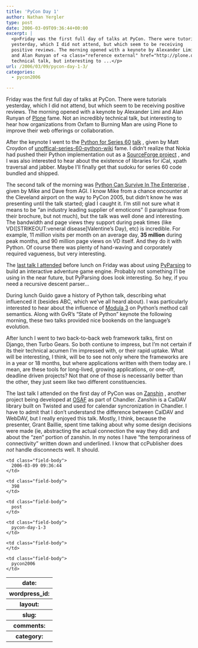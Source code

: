 ```yaml
---
title: 'PyCon Day 1'
author: Nathan Yergler
type: post
date: 2006-03-09T09:36:44+00:00
excerpt: |
  <p>Friday was the first full day of talks at PyCon. There were tutorials
  yesterday, which I did not attend, but which seem to be receiving
  positive reviews. The morning opened with a keynote by Alexander Limi
  and Alan Runyan of <a class="reference external" href="http://plone.org">Plone</a> fame. Not an incredibly
  technical talk, but interesting to ...</p>
url: /2006/03/09/pycon-day-1-3/
categories:
  - pycon2006

---
```

Friday was the first full day of talks at PyCon. There were tutorials yesterday, which I did not attend, but which seem to be receiving positive reviews. The morning opened with a keynote by Alexander Limi and Alan Runyan of [Plone][1]  fame. Not an incredibly technical talk, but interesting to hear how organizations from Oxfam to Burning Man are using Plone to improve their web offerings or collaboration.

After the keynote I went to the [Python for Series 60][2]  [talk][3] , given by Matt Croydon of [unoffical-series-60-python-wiki][4]  fame. I didn’t realize that Nokia had pushed their Python implementation out as a [SourceForge project][5] , and I was also interested to hear about the existence of libraries for iCal, xpath traversal and jabber. Maybe I’ll finally get that sudoku for series 60 code bundled and shipped.

The second talk of the morning was [Python Can Survive In The Enterprise][6] , given by Mike and Dave from <span class="caps">AGI</span>. I know Mike from a chance encounter at the Cleveland airport on the way to PyCon 2005, but didn’t know he was presenting until the talk started; glad I caught it. I’m still not sure what it means to be “an industry leading supplier of emoticons” (I paraphrase from their brochure, but not much), but the talk was well done and interesting. The bandwidth and page views they support during peak times (like <span class="caps">VD</span>([<span class="caps">STRIKEOUT</span>:veneral disease]Valentine’s Day), etc) is incredible. For example, 11 _million_ visits per month on an average day, **35 million** during peak months, and 90 million page views on <span class="caps">VD</span> itself. And they do it with Python. Of course there was plenty of hand-waving and corporately required vagueness, but very interesting.

The [last talk I attended][7]  before lunch on Friday was about using [PyParsing][8]  to build an interactive adventure game engine. Probably not something I’l be using in the near future, but PyParsing does look interesting. So hey, if you need a recursive descent parser…

During lunch Guido gave a history of Python talk, describing what influenced it (besides <span class="caps">ABC</span>, which we’ve all heard about). I was particularly interested to hear about the influence of [Modula 3][9]  on Python’s method call semantics. Along with GvR’s “State of Python” keynote the following morning, these two talks provided nice bookends on the language’s evolution.

After lunch I went to two back-to-back web framework talks, first on Django, then Turbo Gears. So both contiune to impress, but I’m not certain if its their technical acumen I’m impressed with, or their rapid uptake. What will be interesting, I think, will be to see not only where the frameworks are in a year or 18 months, but where applications written with them today are. I mean, are these tools for long-lived, growing applications, or one-off, deadline driven projects? Not that one of those is necessarily better than the other, they just seem like two different constituencies.

The last talk I attended on the first day of PyCon was on [Zanshin][10] , another project being developed at [<span class="caps">OSAF</span>][11]  as part of Chandler. Zanshin is a CalDAV library built on Twisted and used for calendar syncronization in Chandler. I have to admit that I don’t understand the difference between CalDAV and WebDAV, but I really enjoyed this talk. Mostly, I think, because the presenter, Grant Baillie, spent time talking about why some design decisions were made (ie, abstracting the actual connection the way they did) and about the “zen” portion of zanshin. In my notes I have “the temporariness of connectivity” written down and underlined. I know that ccPublisher does _not_ handle disconnects well. It should.

<table class="docutils field-list" frame="void" rules="none">
  <col class="field-name" /> <col class="field-body" /> <tr class="field">
    <th class="field-name">
      date:
    </th>

    <td class="field-body">
      2006-03-09 09:36:44
    </td>
  </tr>

  <tr class="field">
    <th class="field-name">
      wordpress_id:
    </th>

    <td class="field-body">
      398
    </td>
  </tr>

  <tr class="field">
    <th class="field-name">
      layout:
    </th>

    <td class="field-body">
      post
    </td>
  </tr>

  <tr class="field">
    <th class="field-name">
      slug:
    </th>

    <td class="field-body">
      pycon-day-1-3
    </td>
  </tr>

  <tr class="field">
    <th class="field-name">
      comments:
    </th>

    <td class="field-body">
    </td>
  </tr>

  <tr class="field">
    <th class="field-name">
      category:
    </th>

    <td class="field-body">
      pycon2006
    </td>
  </tr>
</table>

 [1]: http://plone.org
 [2]: http://us.pycon.org/zope/talks/2006/fri/track1/69/talkDetails2
 [3]: http://postneo.com/talks/pycon2006
 [4]: http://postneo.com/postwiki/moin.cgi/PythonForSeries60
 [5]: http://sf.net/projects/pys60
 [6]: http://us.pycon.org/zope/talks/talkLocate?year=2006&id=36
 [7]: http://us.pycon.org/zope/talks/talkLocate?year=2006&id=04
 [8]: http://pyparsing.sf.net
 [9]: http://en.wikipedia.org/wiki/Modula-3
 [10]: http://us.pycon.org/zope/talks/2006/fri/track4/54/talkDetails2
 [11]: http://osafoundation.org